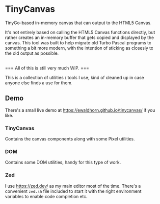 # TinyCanvas
TinyGo-based in-memory canvas that can output to the HTML5 Canvas.

It's not entirely based on calling the HTML5 Canvas functions directly, but rather
creates an in-memory buffer that gets copied and displayed by the canvas. This tool
was built to help migrate old Turbo Pascal programs to something a bit more modern,
with the intention of sticking as closesly to the old output as possible.

<br>
=== All of this is still very much WIP. ===
<br>

This is a collection of utilities / tools I use, kind of cleaned up in case anyone
else finds a use for them.

## Demo
There's a small live demo at <https://ewaldhorn.github.io/tinycanvas/> if you like.

### TinyCanvas
Contains the canvas components along with some Pixel utilities.

### DOM
Contains some DOM utilities, handy for this type of work.

### Zed
I use <https://zed.dev/> as my main editor most of the time. There's a convenient `zed.sh`
file included to start it with the right environment variables to enable code completion etc.

